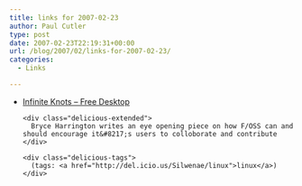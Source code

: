 ```yaml
---
title: links for 2007-02-23
author: Paul Cutler
type: post
date: 2007-02-23T22:19:31+00:00
url: /blog/2007/02/links-for-2007-02-23/
categories:
  - Links

---
```

<ul class="delicious">
  <li>
    <div class="delicious-link">
      <a href="http://www.bryceharrington.org/blosxom.cgi/2007/02/23#free_desktop">Infinite Knots &#8211; Free Desktop</a>
    </div>
    
    <div class="delicious-extended">
      Bryce Harrington writes an eye opening piece on how F/OSS can and should encourage it&#8217;s users to colloborate and contribute
    </div>
    
    <div class="delicious-tags">
      (tags: <a href="http://del.icio.us/Silwenae/linux">linux</a>)
    </div>
  </li>
</ul>